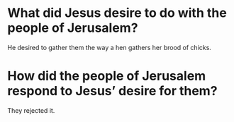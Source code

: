 # What did Jesus desire to do with the people of Jerusalem?

He desired to gather them the way a hen gathers her brood of chicks.

# How did the people of Jerusalem respond to Jesus’ desire for them?

They rejected it.
